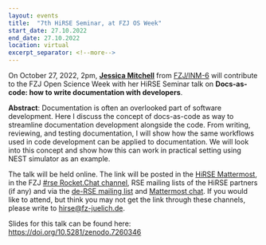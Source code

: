 ```yaml
---
layout: events
title:  "7th HiRSE Seminar, at FZJ OS Week"
start_date: 27.10.2022
end_date: 27.10.2022
location: virtual
excerpt_separator: <!--more-->
---
```


On October 27, 2022, 2pm, [**Jessica Mitchell**](https://www.fz-juelich.de/profile/mitchell_j) from [FZJ/INM-6](https://www.fz-juelich.de/en/inm/inm-6) will contribute to the FZJ Open Science Week with her HiRSE Seminar talk on **Docs-as-code: how to write documentation with developers**. 
<!--more-->

**Abstract**: 
Documentation is often an overlooked part of software development. Here I discuss the concept of docs-as-code as way to streamline documentation development alongside the code. From writing, reviewing, and testing documentation, I will show how the same workflows used in code development can be applied to documentation.  We will look into this concept and show how this can work in practical setting using NEST simulator as an example. 

The talk will be held online. The link will be posted in the [HiRSE Mattermost](https://mattermost.hzdr.de/hirse), in the FZJ [#rse Rocket.Chat channel](https://chat.fz-juelich.de/channel/rse), RSE mailing lists of the HiRSE partners (if any) and via the [de-RSE mailing list](https://de-rse.org/de/join.html) and [Mattermost chat](https://chat.gwdg.de/channel/derse). If you would like to attend, but think you may not get the link through these channels, please write to [hirse@fz-juelich.de](mailto:hirse@fz-juelich.de).

Slides for this talk can be found here: <https://doi.org/10.5281/zenodo.7260346>
